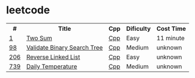# leetcode
<table>
 <tr>
  <th>#</th>
  <th>Title</th>
  <th>Cpp</th>
  <th>Dificulty</th>
  <th>Cost Time</th>
 </tr>
 
 <tr>
  <td><a href="https://github.com/eva0717/leetcode/tree/main/1.%20Two%20Sum">1</a></td>
  <td><a href="https://leetcode.com/problems/two-sum/">Two Sum</a></td>
  <td><a href="https://github.com/eva0717/leetcode/blob/d2068f3e1d95ed810a656d3ae466b4f3fa430aed/1.%20Two%20Sum/twoSum.cpp">Cpp</a></td>
  <td>Easy</td>
  <td>11 minute</td>
 </tr>
 
 <tr>
  <td><a href="https://github.com/eva0717/leetcode/tree/main/98.%20Validate%20Binary%20Search">98</a></td>
  <td><a href="https://leetcode.com/problems/validate-binary-search-tree/">Validate Binary Search Tree</a></td>
  <td><a href="https://github.com/eva0717/leetcode/blob/main/98.%20Validate%20Binary%20Search/validateBinarySearchTree.cpp">Cpp</a></td>
  <td>Medium</td>
  <td>unknown</td>
 </tr>
 
 <tr>
  <td><a href="https://github.com/eva0717/leetcode/tree/main/206.%20Reverse%20Linked%20List">206</a></td>
  <td><a href="https://leetcode.com/problems/reverse-linked-list/">Reverse Linked List</a></td>
  <td><a href="https://github.com/eva0717/leetcode/blob/1385c7716cb70a2ea447a28565bae26d75a8515e/206.%20Reverse%20Linked%20List/reverseLinkedList.cpp">Cpp</a></td>
  <td>Easy</td>
  <td>unknown</td>
 </tr>
 
 <tr>
  <td><a href="https://github.com/eva0717/leetcode/tree/main/739.%20Daily%20Temperatures">739</a></td>
  <td><a href="https://leetcode.com/problems/daily-temperatures/description/">Daily Temperature</a></td>
  <td><a href="https://github.com/eva0717/leetcode/blob/main/739.%20Daily%20Temperatures/dailyTemperatures.cpp">Cpp</a></td>
  <td>Medium</td>
  <td>unknown</td>
 </tr>
</table>
